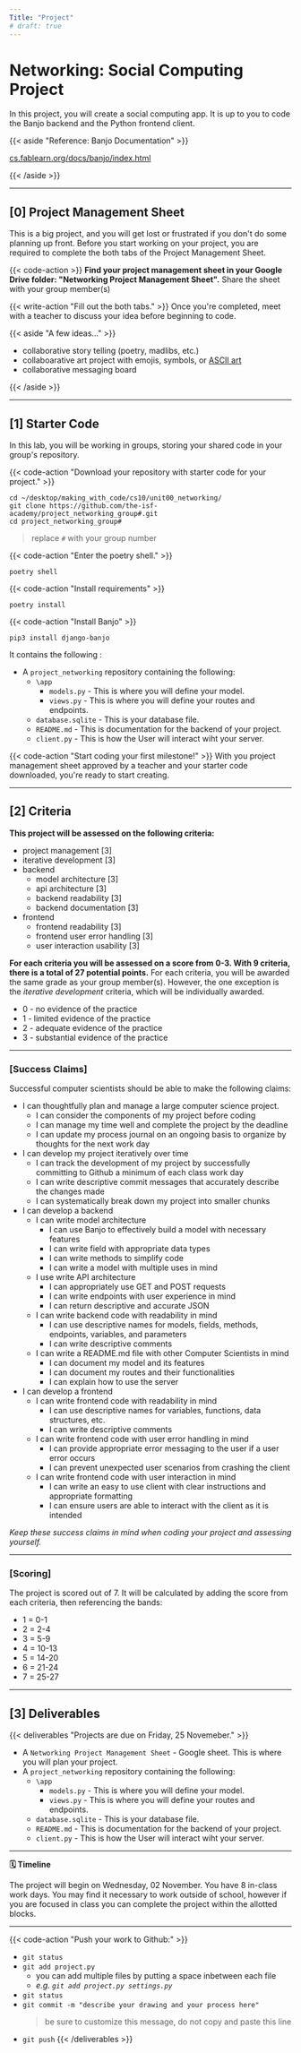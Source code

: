 ```yaml
---
Title: "Project"
# draft: true
---
```


# Networking: Social Computing Project

In this project, you will create a social computing app. It is up to you to code the Banjo backend and the Python frontend client.


{{< aside "Reference: Banjo Documentation" >}}

[cs.fablearn.org/docs/banjo/index.html](https://cs.fablearn.org/docs/banjo/index.html)

{{< /aside >}}


---

## [0] Project Management Sheet

This is a big project, and you will get lost or frustrated if you don't do some planning up front.
Before you start working on your project, you are required to complete the both tabs of the Project Management Sheet.

{{< code-action >}} **Find your project management sheet in your Google Drive folder: "Networking Project Management Sheet".** Share the sheet with your group member(s)

{{< write-action "Fill out the both tabs." >}} Once you're completed, meet with a teacher to discuss your idea before beginning to code.

{{< aside "A few ideas..." >}}

- collaborative story telling (poetry, madlibs, etc.)
- collaboarative art project with emojis, symbols, or [ASCII art](https://www.asciiart.eu/)
- collaborative messaging board

{{< /aside >}}

---

## [1] Starter Code


In this lab, you will be working in groups, storing your shared code in your group's repository.

{{< code-action "Download your repository with starter code for your project." >}}

```shell
cd ~/desktop/making_with_code/cs10/unit00_networking/
git clone https://github.com/the-isf-academy/project_networking_group#.git
cd project_networking_group#
```
> replace `#` with your group number


{{< code-action "Enter the poetry shell." >}}
```shell
poetry shell
```

{{< code-action "Install requirements" >}}
```shell
poetry install
```

{{< code-action "Install Banjo" >}}
```shell
pip3 install django-banjo
```

It contains the following :
- A `project_networking` repository containing the following:
  - `\app`
    - `models.py` - This is where you will define your model.
    - `views.py` - This is where you will define your routes and endpoints.
  - `database.sqlite` - This is your database file.
  - `README.md` - This is documentation for the backend of your project.
  - `client.py` - This is how the User will interact wiht your server.

{{< code-action "Start coding your first milestone!" >}} With you project management sheet approved by a teacher and your starter code downloaded, you're ready to start creating.

---

## [2] Criteria


**This project will be assessed on the following criteria:**
- project management [3]
- iterative development [3]
- backend
  - model architecture [3]
  - api architecture [3]
  - backend readability [3]
  - backend documentation [3]
- frontend
  - frontend readability [3]
  - frontend user error handling [3]
  - user interaction usability [3]


**For each criteria you will be assessed on a score from 0-3. With 9 criteria, there is a total of 27 potential points.** For each criteria, you will be awarded the same grade as your group member(s). However, the one exception is the *iterative development* criteria, which will be individually awarded.
- 0 - no evidence of the practice
- 1 - limited evidence of the practice
- 2 - adequate evidence of the practice
- 3 - substantial evidence of the practice


---

### [Success Claims]

Successful computer scientists should be able to make the following claims:
- I can thoughtfully plan and manage a large computer science project.  
    - I can consider the components of my project before coding
    - I can manage my time well and complete the project by the deadline
    - I can update my process journal on an ongoing basis to organize by thoughts for the next work day
- I can develop my project iteratively over time
    - I can track the development of my project by successfully committing to Github a minimum of each class work day
    - I can write descriptive commit messages that accurately describe the changes made
    - I can systematically break down my project into smaller chunks  
- I can develop a backend
  - I can write model architecture
    - I can use Banjo to effectively build a model with necessary features
    - I can write field with appropriate data types
    - I can write methods to simplify code
    - I can write a model with multiple uses in mind
  - I use write API architecture
    - I can appropriately use GET and POST requests
    - I can write endpoints with user experience in mind
    - I can return descriptive and accurate JSON
  - I can write backend code with readability in mind
    - I can use descriptive names for models, fields, methods, endpoints, variables, and  parameters
    - I can write descriptive comments
  - I can write a README.md file with other Computer Scientists in mind
    - I can document my model and its features
    - I can document my routes and their functionalities
    - I can explain how to use the server
- I can develop a frontend
  - I can write frontend code with readability in mind
    - I can use descriptive names for variables, functions, data structures, etc.
    - I can write descriptive comments
  - I can write frontend code with user error handling in mind
    - I can provide appropriate error messaging to the user if a user error occurs
    - I can prevent unexpected user scenarios from crashing the client
  - I can write frontend code with user interaction in mind
    - I can write an easy to use client with clear instructions and appropriate formatting
    - I can ensure users are able to interact with the client as it is intended


*Keep these success claims in mind when coding your project and assessing yourself.*

---

### [Scoring]

The project is scored out of 7. It will be calculated by adding the score from each criteria, then referencing the bands:
- 1 = 0-1
- 2 = 2-4
- 3 = 5-9
- 4 = 10-13
- 5 = 14-20
- 6 = 21-24
- 7 = 25-27

---

## [3] Deliverables

{{< deliverables  "Projects are due on Friday, 25 Novemeber." >}}

- A `Networking Project Management Sheet` - Google sheet. This is where you will plan your project.
- A `project_networking` repository containing the following:
  - `\app`
    - `models.py` - This is where you will define your model.
    - `views.py` - This is where you will define your routes and endpoints.
  - `database.sqlite` - This is your database file.
  - `README.md` - This is documentation for the backend of your project.
  - `client.py` - This is how the User will interact wiht your server.

---

**🗓️ Timeline**

The project will begin on Wednesday, 02 November. You have 8 in-class work days. You may find it necessary to work outside of school, however if you are focused in class you can complete the project within the allotted blocks.

---

{{< code-action "Push your work to Github:" >}}
- `git status`
- `git add project.py`
    - you can add multiple files by putting a space inbetween each file
    - *e.g. `git add project.py settings.py`*
- `git status`
- `git commit -m "describe your drawing and your process here"`
  > be sure to customize this message, do not copy and paste this line
- `git push`
{{< /deliverables >}}
